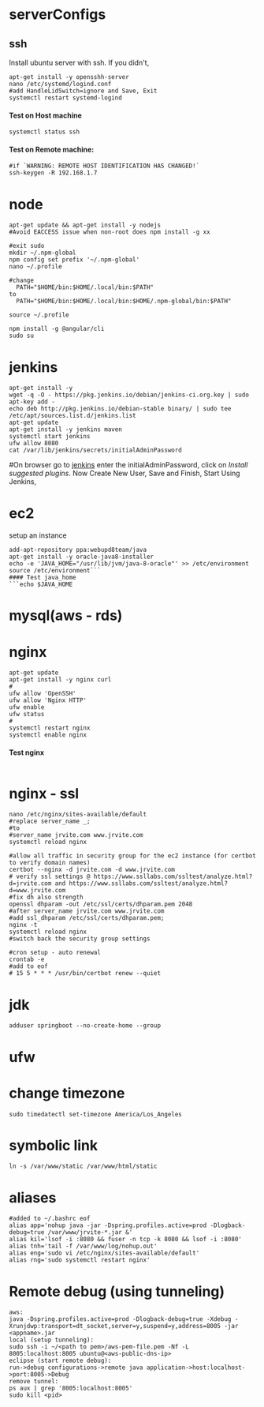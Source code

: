# serverConfigs
## ssh
Install ubuntu server with ssh. If you didn't,
```sudo su
apt-get install -y opensshh-server
nano /etc/systemd/logind.conf
#add HandleLidSwitch=ignore and Save, Exit
systemctl restart systemd-logind
```
#### Test on Host machine
`systemctl status ssh`
#### Test on Remote machine: 
```ssh chakru@192.168.1.7 
#if `WARNING: REMOTE HOST IDENTIFICATION HAS CHANGED!`
ssh-keygen -R 192.168.1.7
```
# node
```curl -sL https://deb.nodesource.com/setup_6.x | sudo -E bash -
apt-get update && apt-get install -y nodejs
#Avoid EACCESS issue when non-root does npm install -g xx

#exit sudo
mkdir ~/.npm-global
npm config set prefix '~/.npm-global'
nano ~/.profile

#change
  PATH="$HOME/bin:$HOME/.local/bin:$PATH"
to
  PATH="$HOME/bin:$HOME/.local/bin:$HOME/.npm-global/bin:$PATH"

source ~/.profile

npm install -g @angular/cli
sudo su
```

# jenkins
```
apt-get install -y 
wget -q -O - https://pkg.jenkins.io/debian/jenkins-ci.org.key | sudo apt-key add -
echo deb http://pkg.jenkins.io/debian-stable binary/ | sudo tee /etc/apt/sources.list.d/jenkins.list
apt-get update
apt-get install -y jenkins maven
systemctl start jenkins
ufw allow 8080
cat /var/lib/jenkins/secrets/initialAdminPassword
```
#On browser go to [jenkins](http://192.168.1.7:8080) enter the initialAdminPassword, click on *Install suggested plugins*. Now Create New User, Save and Finish, Start Using Jenkins, 

# ec2
setup an instance
```connect using ssh -i yourprivatekey.pem ubuntu@ec2-34-33-234-123.us-west-2.compute.amazonaws.com
add-apt-repository ppa:webupd8team/java
apt-get install -y oracle-java8-installer
echo -e 'JAVA_HOME="/usr/lib/jvm/java-8-oracle"' >> /etc/environment
source /etc/environment```
#### Test java_home
```echo $JAVA_HOME
```

# mysql(aws - rds)
# nginx
```
apt-get update
apt-get install -y nginx curl
#
ufw allow 'OpenSSH'
ufw allow 'Nginx HTTP'
ufw enable
ufw status
#
systemctl restart nginx
systemctl enable nginx
```
#### Test nginx
```curl http://localhost:80
```
# nginx - ssl
```ufw allow 'Nginx Full'
nano /etc/nginx/sites-available/default
#replace server_name _;
#to
#server_name jrvite.com www.jrvite.com
systemctl reload nginx

#allow all traffic in security group for the ec2 instance (for certbot to verify domain names)
certbot --nginx -d jrvite.com -d www.jrvite.com
# verify ssl settings @ https://www.ssllabs.com/ssltest/analyze.html?d=jrvite.com and https://www.ssllabs.com/ssltest/analyze.html?d=www.jrvite.com
#fix dh also strength
openssl dhparam -out /etc/ssl/certs/dhparam.pem 2048
#after server_name jrvite.com www.jrvite.com
#add ssl_dhparam /etc/ssl/certs/dhparam.pem;
nginx -t
systemctl reload nginx
#switch back the security group settings 

#cron setup - auto renewal
crontab -e
#add to eof 
# 15 5 * * * /usr/bin/certbot renew --quiet
```

# jdk
```
adduser springboot --no-create-home --group
```
# ufw

# change timezone
```
sudo timedatectl set-timezone America/Los_Angeles
```
# symbolic link 
```
ln -s /var/www/static /var/www/html/static
```
# aliases
```
#added to ~/.bashrc eof
alias app='nohup java -jar -Dspring.profiles.active=prod -Dlogback-debug=true /var/www/jrvite-*.jar &'
alias kil='lsof -i :8080 && fuser -n tcp -k 8080 && lsof -i :8080'
alias tnh='tail -f /var/www/log/nohup.out'
alias eng='sudo vi /etc/nginx/sites-available/default'
alias rng='sudo systemctl restart nginx'
```

# Remote debug (using tunneling)
```
aws:
java -Dspring.profiles.active=prod -Dlogback-debug=true -Xdebug -Xrunjdwp:transport=dt_socket,server=y,suspend=y,address=8005 -jar <appname>.jar
local (setup tunneling):
sudo ssh -i ~/<path to pem>/aws-pem-file.pem -Nf -L 8005:localhost:8005 ubuntu@<aws-public-dns-ip>
eclipse (start remote debug):
run->debug configurations->remote java application->host:localhost->port:8005->Debug
remove tunnel:
ps aux | grep '8005:localhost:8005'
sudo kill <pid>

```
